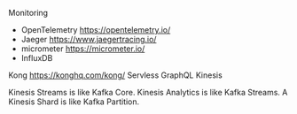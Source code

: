 Monitoring
 - OpenTelemetry https://opentelemetry.io/
 - Jaeger https://www.jaegertracing.io/
 - micrometer https://micrometer.io/
 - InfluxDB


Kong https://konghq.com/kong/
Servless
GraphQL
Kinesis

Kinesis Streams is like Kafka Core. Kinesis Analytics is like Kafka Streams. A Kinesis Shard is like Kafka Partition.
